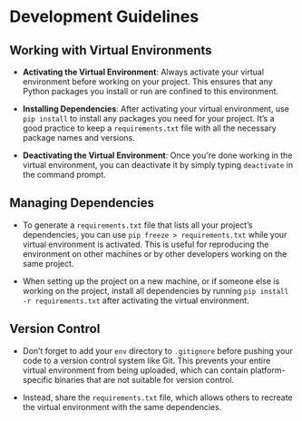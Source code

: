 # Development Guidelines

## Working with Virtual Environments

- **Activating the Virtual Environment**: Always activate your virtual environment before working on your project. This ensures that any Python packages you install or run are confined to this environment.

- **Installing Dependencies**: After activating your virtual environment, use `pip install` to install any packages you need for your project. It’s a good practice to keep a `requirements.txt` file with all the necessary package names and versions.

- **Deactivating the Virtual Environment**: Once you're done working in the virtual environment, you can deactivate it by simply typing `deactivate` in the command prompt.

## Managing Dependencies

- To generate a `requirements.txt` file that lists all your project’s dependencies, you can use `pip freeze > requirements.txt` while your virtual environment is activated. This is useful for reproducing the environment on other machines or by other developers working on the same project.

- When setting up the project on a new machine, or if someone else is working on the project, install all dependencies by running `pip install -r requirements.txt` after activating the virtual environment.

## Version Control

- Don’t forget to add your `env` directory to `.gitignore` before pushing your code to a version control system like Git. This prevents your entire virtual environment from being uploaded, which can contain platform-specific binaries that are not suitable for version control.

- Instead, share the `requirements.txt` file, which allows others to recreate the virtual environment with the same dependencies.
